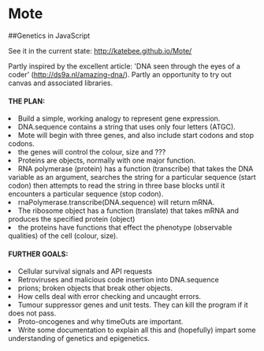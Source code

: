 # Mote
##Genetics in JavaScript

See it in the current state: http://katebee.github.io/Mote/

Partly inspired by the excellent article: 'DNA seen through the eyes of a coder' (http://ds9a.nl/amazing-dna/).
Partly an opportunity to try out canvas and associated libraries.

#### THE PLAN:

<li>Build a simple, working analogy to represent gene expression.</li>
<li>DNA.sequence contains a string that uses only four letters (ATGC).</li>
<li>Mote will begin with three genes, and also include start codons and stop codons.</li>
<li>the genes will control the colour, size and ???</li>
<li>Proteins are objects, normally with one major function.</li>
<li>RNA polymerase (protein) has a function (transcribe) that takes the DNA variable as an argument, searches the string for a particular sequence (start codon) then attempts to read the string in three base blocks until it encounters a particular sequence (stop codon).</li>
<li>rnaPolymerase.transcribe(DNA.sequence) will return mRNA.</li>
<li>The ribosome object has a function (translate) that takes mRNA and produces the specified protein (object)</li>
<li>the proteins have functions that effect the phenotype (observable qualities) of the cell (colour, size).</li>

#### FURTHER GOALS:

<li>Cellular survival signals and API requests</li>
<li>Retroviruses and malicious code insertion into DNA.sequence</li>
<li>prions; broken objects that break other objects.</li>
<li>How cells deal with error checking and uncaught errors.</li>
<li>Tumour suppressor genes and unit tests. They can kill the program if it does not pass.</li>
<li>Proto-oncogenes and why timeOuts are important.</li>
<li>Write some documentation to explain all this and (hopefully) impart some understanding of genetics and epigenetics.</li>



